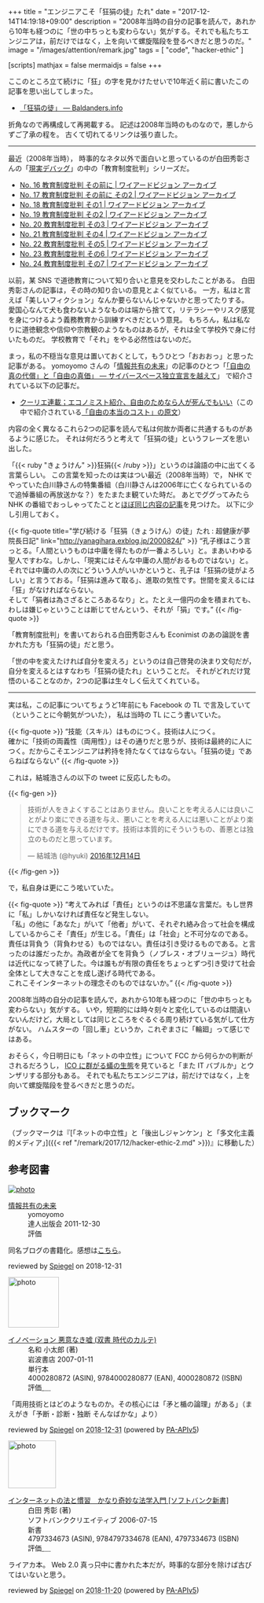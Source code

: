 +++
title = "エンジニアこそ「狂狷の徒」たれ"
date =  "2017-12-14T14:19:18+09:00"
description = "2008年当時の自分の記事を読んで，あれから10年も経つのに「世の中ちっとも変わらない」気がする。それでも私たちエンジニアは，前だけではなく，上を向いて螺旋階段を登るべきだと思うのだ。"
image = "/images/attention/remark.jpg"
tags        = [ "code", "hacker-ethic" ]

[scripts]
  mathjax = false
  mermaidjs = false
+++

ここのところ立て続けに「狂」の字を見かけたせいで10年近く前に書いたこの記事を思い出してしまった。

- [「狂狷の徒」 — Baldanders.info](https://baldanders.info/blog/000379/)

折角なので再構成して再掲載する。
記述は2008年当時のものなので，悪しからずご了承の程を。
古くて切れてるリンクは張り直した。

----

最近（2008年当時）， 時事的なネタ以外で面白いと思っているのが白田秀彰さんの「[現実デバッグ](http://archive.wiredvision.co.jp/blog/shirata2/ "白田秀彰の「現実デバッグ」 | ワイアードビジョン アーカイブ")」の中の「教育制度批判」シリーズだ。

- [No. 16 教育制度批判 その前に | ワイアードビジョン アーカイブ](http://archive.wiredvision.co.jp/blog/shirata2/200803/200803051000.html)
- [No. 17 教育制度批判 その前に その2 | ワイアードビジョン アーカイブ](http://archive.wiredvision.co.jp/blog/shirata2/200803/200803121100.html)
- [No. 18 教育制度批判 その1 | ワイアードビジョン アーカイブ](http://archive.wiredvision.co.jp/blog/shirata2/200803/200803191100.html)
- [No. 19 教育制度批判 その2 | ワイアードビジョン アーカイブ](http://archive.wiredvision.co.jp/blog/shirata2/200803/200803261200.html)
- [No. 20 教育制度批判 その3 | ワイアードビジョン アーカイブ](http://archive.wiredvision.co.jp/blog/shirata2/200804/200804021200.html)
- [No. 21 教育制度批判 その4 | ワイアードビジョン アーカイブ](http://archive.wiredvision.co.jp/blog/shirata2/200804/200804091200.html)
- [No. 22 教育制度批判 その5 | ワイアードビジョン アーカイブ](http://archive.wiredvision.co.jp/blog/shirata2/200804/200804161100.html)
- [No. 23 教育制度批判 その6 | ワイアードビジョン アーカイブ](http://archive.wiredvision.co.jp/blog/shirata2/200804/200804231230.html)
- [No. 24 教育制度批判 その7 | ワイアードビジョン アーカイブ](http://archive.wiredvision.co.jp/blog/shirata2/200804/200804301000.html)

以前，某 SNS で道徳教育について知り合いと意見を交わしたことがある。
白田秀彰さんの記事は，その時の知り合いの意見とよく似ている。
一方，私はと言えば「美しいフィクション」なんか要らないんじゃないかと思ってたりする。
愛国心なんて犬も食わないようなものは端から捨てて，リテラシーやリスク感覚を身につけるよう義務教育から訓練すべきだという意見。
もちろん，私は私なりに道徳観念や信仰や宗教観のようなものはあるが，それは全て学校外で身に付いたものだ。
学校教育で「それ」をやる必然性はないのだ。

まっ，私の不穏当な意見は置いておくとして，もうひとつ「おおおっ」と思った記事がある。
yomoyomo さんの「[情報共有の未来](http://archive.wiredvision.co.jp/blog/yomoyomo/ "yomoyomoの「情報共有の未来」 | ワイアードビジョン アーカイブ")」の記事のひとつ「[「自由の真の代償」と「自由の真価」 ― サイバースペース独立宣言を越えて](http://archive.wiredvision.co.jp/blog/yomoyomo/200804/200804161100.html "「自由の真の代償」と「自由の真価」 〜 サイバースペース独立宣言を越えて | ワイアードビジョン アーカイブ")」 で紹介されている以下の記事だ。

- [クーリエ連載；エコノミスト紹介、自由のためなら人が死んでもいい](http://cruel.org/economist/courier200712.html)（この中で紹介されている[「自由の本当のコスト」の原文](https://www.economist.com/leaders/2007/09/20/the-real-price-of-freedom "The real price of freedom - Civil liberties under threat")）

内容の全く異なるこれら2つの記事を読んで私は何故か両者に共通するものがあるように感じた。
それは何だろうと考えて「狂狷の徒」というフレーズを思い出した。 

「{{< ruby "きょうけん" >}}狂狷{{< /ruby >}}」というのは論語の中に出てくる言葉らしい。
この言葉を知ったのは実はつい最近（2008年当時）で， NHK でやっていた白川静さんの特集番組（白川静さんは2006年に亡くなられているので追悼番組の再放送かな？）をたまたま観ていた時だ。
あとでググってみたら NHK の番組でおっしゃってたことと[ほぼ同じ内容の記事](http://yanagihara.exblog.jp/2000824/ "学び続ける「狂狷（きょうけん）の徒」たれ : 超健康が夢 院長日記")を見つけた。
以下に少し引用しておく。 

{{< fig-quote title="学び続ける「狂狷（きょうけん）の徒」たれ : 超健康が夢 院長日記" link="http://yanagihara.exblog.jp/2000824/" >}}
<q>孔子様はこう言っとる。「人間というものは中庸を得たものが一番よろしい」と。まあいわゆる聖人ですわな。しかし、「現実にはそんな中庸の人間がおるものではない」と。<br>
それでは中庸の人の次にどういう人がいいかというと、孔子は「狂狷の徒がよろしい」と言うておる。「狂狷は進みて取る」、進取の気性です。世間を変えるには「狂」がなければならない。<br>
そして「狷者は為さざるところあるなり」と。たとえ一億円の金を積まれても、わしは嫌じゃということは断じてせんという、それが「狷」です。</q>
{{< /fig-quote >}}

「教育制度批判」を書いておられる白田秀彰さんも Econimist のあの論説を書かれた方も「狂狷の徒」だと思う。 

「世の中を変えたければ自分を変えろ」というのは自己啓発の決まり文句だが，自分を変えるとはすなわち「狂狷の徒たれ」ということだ。
それがどれだけ覚悟のいることなのか，2つの記事は生々しく伝えてくれている。 

----

実は私，この記事についてちょうど1年前にも Facebook の TL で言及していて（ということに今朝気がついた），
私は当時の TL にこう書いていた。

{{< fig-quote >}}
<q>技能（スキル）はものにつく。技術は人につく。<br>
確かに「技術の両義性（両用性）」はその通りだと思うが、技術は最終的に人につく。だからこそエンジニアは矜持を持たなくてはならない。「狂狷の徒」であらねばならない</q>
{{< /fig-quote >}}

これは，結城浩さんの以下の tweet に反応したもの。

{{< fig-gen >}}
<blockquote class="twitter-tweet" data-lang="ja"><p lang="ja" dir="ltr">技術が人をきよくすることはありません。良いことを考える人には良いことがより楽にできる道を与え、悪いことを考える人には悪いことがより楽にできる道を与えるだけです。技術は本質的にそういうもの、善悪とは独立のものだと思っています。</p>&mdash; 結城浩 (@hyuki) <a href="https://twitter.com/hyuki/status/808930947446046720?ref_src=twsrc%5Etfw">2016年12月14日</a></blockquote>
{{< /fig-gen >}}

で，私自身は更にこう呟いていた。

{{< fig-quote >}}
<q>考えてみれば「責任」というのは不思議な言葉だ。もし世界に「私」しかいなければ責任など発生しない。<br>
「私」の他に「あなた」がいて「他者」がいて、それぞれ絡み合って社会を構成しているからこそ「責任」が生じる。「責任」は「社会」と不可分なのである。<br>
責任は背負う（背負わせる）ものではない。責任は引き受けるものである。と言ったのは誰だったか。為政者が全てを背負う（ノブレス・オブリュージュ）時代は近代になって終了した。今は誰もが有限の責任をちょっとずつ引き受けて社会全体として大きなことを成し遂げる時代である。<br>
これこそインターネットの理念そのものではないか。</q>
{{< /fig-quote >}}

2008年当時の自分の記事を読んで，あれから10年も経つのに「世の中ちっとも変わらない」気がする。
いや，短期的には時々刻々と変化しているのは間違いないんだけど，大局としては同じところをぐるぐる周り続けている気がして仕方がない。
ハムスターの「回し車」というか，これぞまさに「輪廻」って感じではある。

おそらく，今日明日にも「ネットの中立性」について FCC から何らかの判断がされるだろうし， [ICO に群がる蟻の生態](https://scrapbox.io/spiegel-branch/%E3%82%B5%E3%82%A4%E3%83%88%E3%82%AA%E3%83%BC%E3%83%8A%E3%83%BC%E3%81%8C%E3%83%9A%E3%83%BC%E3%82%B8%E3%81%AE%E5%BA%83%E5%91%8A%E6%8E%B2%E8%BC%89%E3%81%AE%E4%BB%A3%E3%82%8F%E3%82%8A%E3%81%AB%E3%83%9E%E3%82%A4%E3%83%8B%E3%83%B3%E3%82%B0JavaScript%E3%82%92%E4%BB%95%E8%BE%BC%E3%82%80%E3%81%AE%E3%81%AF%E3%83%A4%E3%82%AF%E3%82%B6%E3%81%AE%E3%80%8C%E3%81%BF%E3%81%8B%E3%81%98%E3%82%81%E6%96%99%E3%80%8D%E3%81%A8%E5%90%8C%E3%81%98%E3%80%82 "サイトオーナーがページの広告掲載の代わりにマイニングJavaScriptを仕込むのはヤクザの「みかじめ料」と同じ。 - Spiegel's Branch - Scrapbox")を見ていると「また IT バブルか」とウンザリする部分もある。
それでも私たちエンジニアは，前だけではなく，上を向いて螺旋階段を登るべきだと思うのだ。

## ブックマーク

（ブックマークは『[「ネットの中立性」と「後出しジャンケン」と「多文化主義的メディア」]({{< ref "/remark/2017/12/hacker-ethic-2.md" >}})』に移動した）

## 参考図書

<div class="hreview" >
	<div class="photo"><a class="item url" href="https://tatsu-zine.com/books/infoshare"><img src="https://tatsu-zine.com/images/books/15/cover_s.jpg" alt="photo"></a></div>
    <dl class="fn">
      <dt><a href="https://tatsu-zine.com/books/infoshare">情報共有の未来</a></dt>
      <dd>yomoyomo</dd>
      <dd>達人出版会 2011-12-30</dd>
      <dd>評価&nbsp;<abbr class="rating fa-sm" title="4">
        <i class="fas fa-star"></i>
        <i class="fas fa-star"></i>
        <i class="fas fa-star"></i>
        <i class="fas fa-star"></i>
        <i class="far fa-star"></i>
      </abbr></dd>
    </dl>
    <p class="description">同名ブログの書籍化。感想は<a href="https://baldanders.info/blog/000611/">こちら</a>。</p>
    <p class="powered-by" >reviewed by <a href='#maker' class='reviewer'>Spiegel</a> on <abbr class="dtreviewed">2018-12-31</abbr></p>
</div>

<div class="hreview">
  <div class="photo"><a class="item url" href="https://www.amazon.co.jp/dp/4000280872?tag=baldandersinf-22&linkCode=ogi&th=1&psc=1"><img src="https://m.media-amazon.com/images/I/31e2h91IUWL._SL160_.jpg" width="103" alt="photo"></a></div>
  <dl class="fn">
    <dt><a href="https://www.amazon.co.jp/dp/4000280872?tag=baldandersinf-22&linkCode=ogi&th=1&psc=1">イノベーション 悪意なき嘘 (双書 時代のカルテ)</a></dt>
    <dd>名和 小太郎 (著)</dd>
    <dd>岩波書店 2007-01-11</dd>
    <dd>単行本</dd>
    <dd>4000280872 (ASIN), 9784000280877 (EAN), 4000280872 (ISBN)</dd>
    <dd>評価<abbr class="rating fa-sm" title="4">&nbsp;<i class="fas fa-star"></i>&nbsp;<i class="fas fa-star"></i>&nbsp;<i class="fas fa-star"></i>&nbsp;<i class="fas fa-star"></i>&nbsp;<i class="far fa-star"></i></abbr></dd>
  </dl>
  <p class="description">「両用技術とはどのようなものか。その核心には「矛と楯の論理」がある」（まえがき「予断・診断・独断 そんなばかな」より）</p>
  <p class="powered-by">reviewed by <a href='#maker' class='reviewer'>Spiegel</a> on <abbr class="dtreviewed" title="2018-12-31">2018-12-31</abbr> (powered by <a href="https://affiliate.amazon.co.jp/assoc_credentials/home">PA-APIv5</a>)</p>
</div>

<div class="hreview">
  <div class="photo"><a class="item url" href="https://www.amazon.co.jp/dp/4797334673?tag=baldandersinf-22&linkCode=ogi&th=1&psc=1"><img src="https://m.media-amazon.com/images/I/41tEJvyOO2L._SL160_.jpg" width="97" alt="photo"></a></div>
  <dl class="fn">
    <dt><a href="https://www.amazon.co.jp/dp/4797334673?tag=baldandersinf-22&linkCode=ogi&th=1&psc=1">インターネットの法と慣習　かなり奇妙な法学入門 [ソフトバンク新書]</a></dt>
    <dd>白田 秀彰 (著)</dd>
    <dd>ソフトバンククリエイティブ 2006-07-15</dd>
    <dd>新書</dd>
    <dd>4797334673 (ASIN), 9784797334678 (EAN), 4797334673 (ISBN)</dd>
    <dd>評価<abbr class="rating fa-sm" title="4">&nbsp;<i class="fas fa-star"></i>&nbsp;<i class="fas fa-star"></i>&nbsp;<i class="fas fa-star"></i>&nbsp;<i class="fas fa-star"></i>&nbsp;<i class="far fa-star"></i></abbr></dd>
  </dl>
  <p class="description">ライアカ本。 Web 2.0 真っ只中に書かれた本だが，時事的な部分を除けば古びてはいないと思う。</p>
  <p class="powered-by">reviewed by <a href='#maker' class='reviewer'>Spiegel</a> on <abbr class="dtreviewed" title="2018-11-20">2018-11-20</abbr> (powered by <a href="https://affiliate.amazon.co.jp/assoc_credentials/home">PA-APIv5</a>)</p>
</div>

